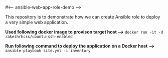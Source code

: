 #<-- ansible-web-app-role-demo -->

This repository is to demonstrate how we can create Ansible role to deploy a very simple web application.

**Used following docker image to provison target host -->**
```docker run -it -d rakeshrhcss/ubuntu-ssh-enabled```


**Run following command to deploy the application on a Docker host -->**
```ansible-playbook site.yml -i inventory```
